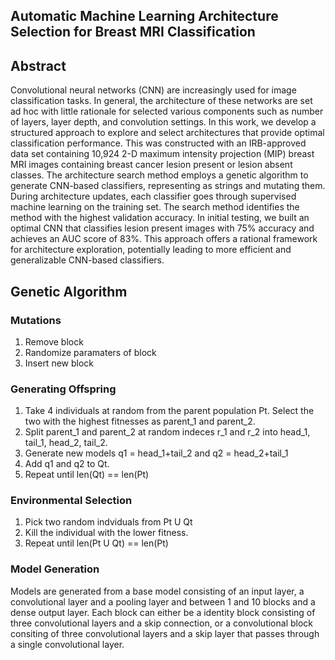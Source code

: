 ## Automatic Machine Learning Architecture Selection for Breast MRI Classification

## Abstract
Convolutional neural networks (CNN) are increasingly used for image classification tasks.  In general, the architecture of these networks are set ad hoc with little rationale for selected various components such as number of layers, layer depth, and convolution settings. In this work, we develop a structured approach to explore and select architectures that provide optimal classification performance.  This was constructed with an IRB-approved data set containing 10,924 2-D maximum intensity projection (MIP) breast MRI images containing breast cancer lesion present or lesion absent classes. The architecture search method employs a genetic algorithm to generate CNN-based classifiers, representing as strings and mutating them.  During architecture updates, each classifier goes through supervised machine learning on the training set. The search method identifies the method with the highest validation accuracy. In initial testing, we built an optimal CNN that classifies lesion present images with 75% accuracy and achieves an AUC score of 83%. This approach offers a rational framework for architecture exploration, potentially leading to more efficient and generalizable CNN-based classifiers.

## Genetic Algorithm
### Mutations
1. Remove block
2. Randomize paramaters of block
3. Insert new block

### Generating Offspring
1. Take 4 individuals at random from the parent population Pt. Select the two with the highest fitnesses as parent_1 and parent_2. 
2. Split parent_1 and parent_2 at random indeces r_1 and r_2 into head_1, tail_1, head_2, tail_2.
3. Generate new models q1 = head_1+tail_2 and q2 = head_2+tail_1
4. Add q1 and q2 to Qt.
5. Repeat until len(Qt) == len(Pt)

### Environmental Selection
1. Pick two random indviduals from Pt U Qt
2. Kill the individual with the lower fitness.
3. Repeat until len(Pt U Qt) == len(Pt)

### Model Generation

Models are generated from a base model consisting of an input layer, a convolutional layer and a pooling layer and between 1 and 10 blocks and a dense output layer. Each block can either be a identity block consisting of three convolutional layers and a skip connection, or a convolutional block consiting of three convolutional layers and a skip layer that passes through a single convolutional layer.




